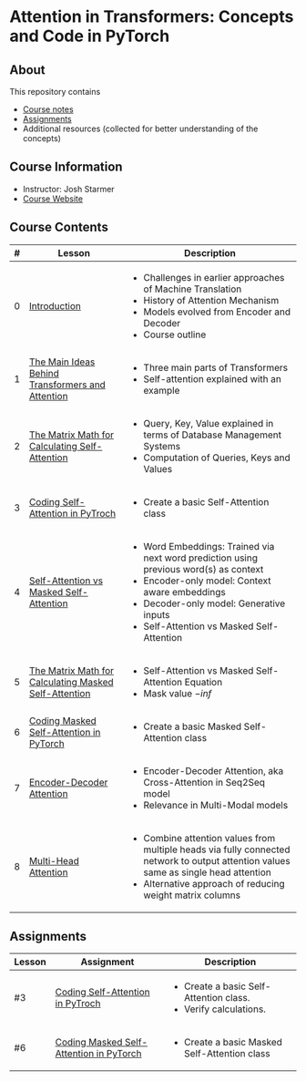 # Attention in Transformers: Concepts and Code in PyTorch

## About

This repository contains

- [Course notes](#course-contents)
- [Assignments](#assignments)
- Additional resources (collected for better understanding of the concepts)

## Course Information

- Instructor: Josh Starmer
- [Course Website](https://www.deeplearning.ai/short-courses/attention-in-transformers-concepts-and-code-in-pytorch/)

## Course Contents

|#|     Lesson  |   Description   |
|-|-------------|-----------------|
|0|[Introduction](./notes/Lesson_0.md)|<ul><li>Challenges in earlier approaches of Machine Translation</li><li>History of Attention Mechanism</li><li>Models evolved from Encoder and Decoder</li><li>Course outline</li></ul>|
|1|[The Main Ideas Behind Transformers and Attention](./notes/Lesson_1.md)|<ul><li>Three main parts of Transformers</li><li>Self-attention explained with an example</li></ul>|
|2|[The Matrix Math for Calculating Self-Attention](./notes/Lesson_2.md)|<ul><li>Query, Key, Value explained in terms of Database Management Systems</li><li>Computation of Queries, Keys and Values</li></ul>|
|3|[Coding Self-Attention in PyTroch](./notes/Lesson_3.md)|<ul><li>Create a basic Self-Attention class</li></ul>|
|4|[Self-Attention vs Masked Self-Attention](./notes/Lesson_4.md)|<ul><li>Word Embeddings: Trained via next word prediction using previous word(s) as context</li><li>Encoder-only model: Context aware embeddings</li><li>Decoder-only model: Generative inputs</li><li>Self-Attention vs Masked Self-Attention</li></ul>|
|5|[The Matrix Math for Calculating Masked Self-Attention](./notes/Lesson_5.md)|<ul><li>Self-Attention vs Masked Self-Attention Equation</li><li>Mask value $-inf$</li></ul>|
|6|[Coding Masked Self-Attention in PyTorch](./notes/Lesson_6.md)|<ul><li>Create a basic Masked Self-Attention class</li></ul>|
|7|[Encoder-Decoder Attention](./notes/Lesson_7.md)|<ul><li>Encoder-Decoder Attention, aka Cross-Attention in Seq2Seq model</li><li>Relevance in Multi-Modal models</li></ul>|
|8|[Multi-Head Attention](./notes/Lesson_8.md)|<ul><li>Combine attention values from multiple heads via fully connected network to output attention values same as single head attention</li><li>Alternative approach of reducing weight matrix columns</li></ul>|

## Assignments

  |Lesson|         Assignment        |   Description   |
  |-------|---------------------------|-----------------|
  |#3|[Coding Self-Attention in PyTroch](./notes/Lesson_3.md#notebook)|<ul><li>Create a basic Self-Attention class.</li><li>Verify calculations.</li></ul>|
  |#6|[Coding Masked Self-Attention in PyTorch](./notes/Lesson_6.md#notebook)|<ul><li>Create a basic Masked Self-Attention class</li></ul>|
